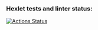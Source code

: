 ### Hexlet tests and linter status:
[![Actions Status](https://github.com/Uttah/devops-for-programmers-project-lvl1/workflows/hexlet-check/badge.svg)](https://github.com/Uttah/devops-for-programmers-project-lvl1/actions)